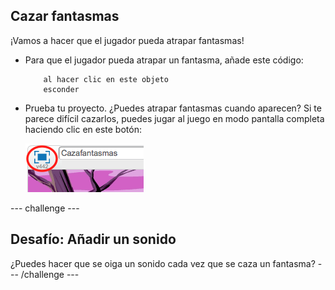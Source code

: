 ## Cazar fantasmas

¡Vamos a hacer que el jugador pueda atrapar fantasmas!

+ Para que el jugador pueda atrapar un fantasma, añade este código:

	```blocks
		al hacer clic en este objeto
		esconder
	```

+ Prueba tu proyecto. ¿Puedes atrapar fantasmas cuando aparecen? Si te parece difícil cazarlos, puedes jugar al juego en modo pantalla completa haciendo clic en este botón:

	![screenshot](images/ghost-fullscreen.png)

--- challenge ---
## Desafío: Añadir un sonido
¿Puedes hacer que se oiga un sonido cada vez que se caza un fantasma?
--- /challenge ---
